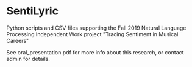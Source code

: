 # SentiLyric
Python scripts and CSV files supporting the Fall 2019 Natural Language Processing 
Independent Work project "Tracing Sentiment in Musical Careers"

See oral_presentation.pdf for more info about this research, or contact admin for details.
